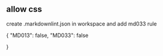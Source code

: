 #

## allow css

create .markdownlint.json in workspace and add md033 rule

{
  "MD013": false,
  "MD033": false

}
